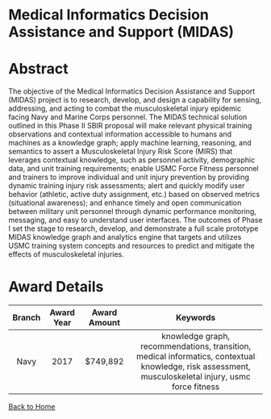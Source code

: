 
Medical Informatics Decision Assistance and Support (MIDAS)
===========================================================

# Abstract


The objective of the Medical Informatics Decision Assistance and Support (MIDAS) project is to research, develop, and design a capability for sensing, addressing, and acting to combat the musculoskeletal injury epidemic facing Navy and Marine Corps personnel. The MIDAS technical solution outlined in this Phase II SBIR proposal will make relevant physical training observations and contextual information accessible to humans and machines as a knowledge graph; apply machine learning, reasoning, and semantics to assert a Musculoskeletal Injury Risk Score (MIRS) that leverages contextual knowledge, such as personnel activity, demographic data, and unit training requirements; enable USMC Force Fitness personnel and trainers to improve individual and unit injury prevention by providing dynamic training injury risk assessments; alert and quickly modify user behavior (athletic, active duty assignment, etc.) based on observed metrics (situational awareness); and enhance timely and open communication between military unit personnel through dynamic performance monitoring, messaging, and easy to understand user interfaces. The outcomes of Phase I set the stage to research, develop, and demonstrate a full scale prototype MIDAS knowledge graph and analytics engine that targets and utilizes USMC training system concepts and resources to predict and mitigate the effects of musculoskeletal injuries.  

# Award Details

|Branch|Award Year|Award Amount|Keywords|
| :---: | :---: | :---: | :---: |
|Navy|2017|$749,892|knowledge graph, recommendations, transition, medical informatics, contextual knowledge, risk assessment, musculoskeletal injury, usmc force fitness|
  
  


[Back to Home](https://github.com/chrischow/dod_sbir_awards/Reports/DJ/#1916)